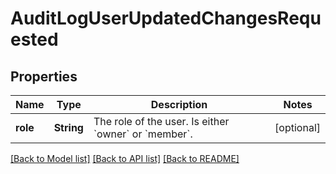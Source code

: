 # AuditLogUserUpdatedChangesRequested

## Properties
Name | Type | Description | Notes
------------ | ------------- | ------------- | -------------
**role** | **String** | The role of the user. Is either &#x60;owner&#x60; or &#x60;member&#x60;. | [optional] 

[[Back to Model list]](../README.md#documentation-for-models) [[Back to API list]](../README.md#documentation-for-api-endpoints) [[Back to README]](../README.md)


